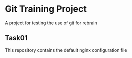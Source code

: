 
# Git Training Project
A project for testing the use of git for rebrain

## Task01
This repository contains the default nginx configuration file
